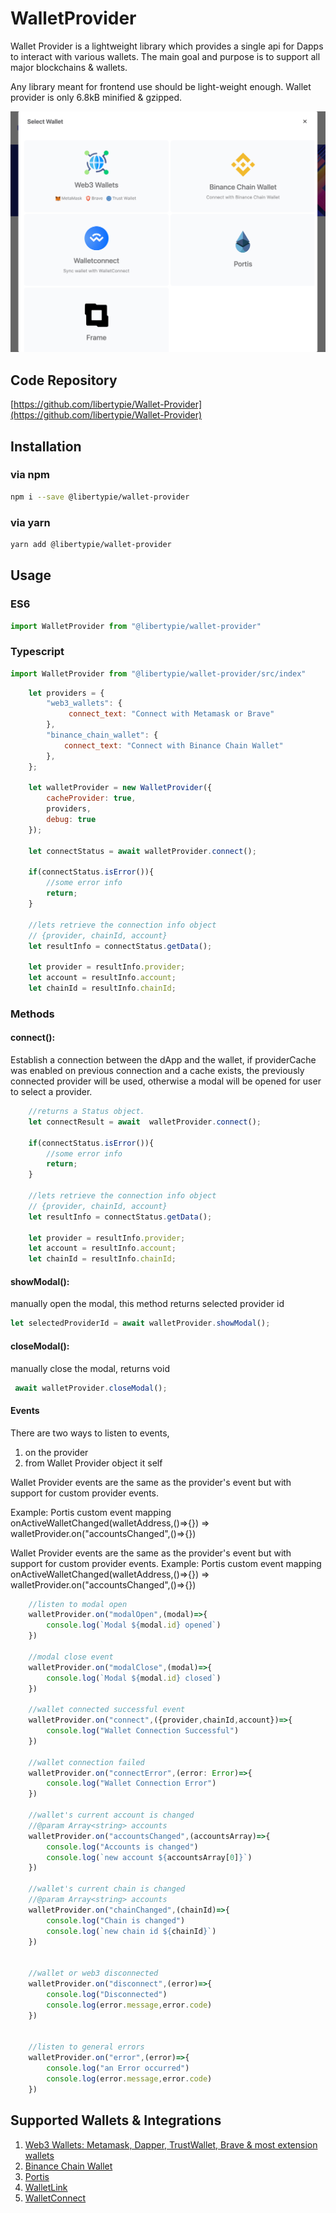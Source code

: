 # WalletProvider

Wallet Provider is a lightweight library which provides a single api for Dapps to interact with various wallets. The main goal and purpose is to support all major blockchains & wallets.

Any library meant for frontend use should be light-weight enough. Wallet provider is only 6.8kB minified & gzipped.

![LibertyPie Wallet Provider](.gitbook/assets/wallet_provider.png)

## Code Repository

[https://github.com/libertypie/Wallet-Provider](https://github.com/libertypie/Wallet-Provider)

## Installation

### via npm

```bash
npm i --save @libertypie/wallet-provider
```

### via yarn

```bash
yarn add @libertypie/wallet-provider
```

## Usage

### ES6

```javascript
import WalletProvider from "@libertypie/wallet-provider"
```

### Typescript

```javascript
import WalletProvider from "@libertypie/wallet-provider/src/index"
```

```javascript
    let providers = {
        "web3_wallets": {
             connect_text: "Connect with Metamask or Brave"
        },
        "binance_chain_wallet": {
            connect_text: "Connect with Binance Chain Wallet"
        },
    };

    let walletProvider = new WalletProvider({
        cacheProvider: true,
        providers,
        debug: true
    });

    let connectStatus = await walletProvider.connect();

    if(connectStatus.isError()){
        //some error info
        return;
    }

    //lets retrieve the connection info object
    // {provider, chainId, account}
    let resultInfo = connectStatus.getData();

    let provider = resultInfo.provider;
    let account = resultInfo.account;
    let chainId = resultInfo.chainId;
```

### Methods

#### connect\(\):

Establish a connection between the dApp and the wallet, if providerCache was enabled on previous connection and a cache exists, the previously connected provider will be used, otherwise a modal will be opened for user to select a provider.

```javascript
    //returns a Status object.
    let connectResult = await  walletProvider.connect();

    if(connectStatus.isError()){
        //some error info
        return;
    }

    //lets retrieve the connection info object
    // {provider, chainId, account}
    let resultInfo = connectStatus.getData();

    let provider = resultInfo.provider;
    let account = resultInfo.account;
    let chainId = resultInfo.chainId;
```

#### showModal\(\):

manually open the modal, this method returns selected provider id

```javascript
let selectedProviderId = await walletProvider.showModal();
```

#### closeModal\(\):

manually close the modal, returns void

```javascript
 await walletProvider.closeModal();
```

#### Events
There are two ways to listen to events, 
 1. on the provider
 2. from Wallet Provider object it self

Wallet Provider events are the same as the provider's event but with support for custom provider events.

Example:
 Portis custom event mapping
 onActiveWalletChanged(walletAddress,()=>{}) =>  walletProvider.on("accountsChanged",()=>{})

Wallet Provider events are the same as the provider's event but with support for custom provider events. Example: Portis custom event mapping onActiveWalletChanged\(walletAddress,\(\)=&gt;{}\) =&gt; walletProvider.on\("accountsChanged",\(\)=&gt;{}\)

```javascript
    //listen to modal open
    walletProvider.on("modalOpen",(modal)=>{
        console.log(`Modal ${modal.id} opened`)
    })

    //modal close event
    walletProvider.on("modalClose",(modal)=>{
        console.log(`Modal ${modal.id} closed`)
    })

    //wallet connected successful event
    walletProvider.on("connect",({provider,chainId,account})=>{
        console.log("Wallet Connection Successful")
    })  

    //wallet connection failed
    walletProvider.on("connectError",(error: Error)=>{
        console.log("Wallet Connection Error")
    })

    //wallet's current account is changed
    //@param Array<string> accounts
    walletProvider.on("accountsChanged",(accountsArray)=>{
        console.log("Accounts is changed")
        console.log(`new account ${accountsArray[0]}`)
    })

    //wallet's current chain is changed
    //@param Array<string> accounts
    walletProvider.on("chainChanged",(chainId)=>{
        console.log("Chain is changed")
        console.log(`new chain id ${chainId}`)
    })


    //wallet or web3 disconnected
    walletProvider.on("disconnect",(error)=>{
        console.log("Disconnected")
        console.log(error.message,error.code)
    })  


    //listen to general errors
    walletProvider.on("error",(error)=>{
        console.log("an Error occurred")
        console.log(error.message,error.code)
    })
```

## Supported Wallets & Integrations

  1. [Web3 Wallets: Metamask, Dapper, TrustWallet, Brave & most extension wallets](docs/web3-wallets.md)
  2. [Binance Chain Wallet](docs/binance-chain-wallet.md)
  3. [Portis](docs/portis.md)
  4. [WalletLink](docs/walletlink.md)
  5. [WalletConnect](docs/walletconnect.md)
